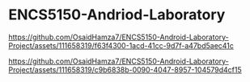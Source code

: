 
# ENCS5150-Andriod-Laboratory
 



https://github.com/OsaidHamza7/ENCS5150-Android-Laboratory-Project/assets/111658319/f63f4300-1acd-41cc-9d7f-a47bd5aec41c




https://github.com/OsaidHamza7/ENCS5150-Android-Laboratory-Project/assets/111658319/c9b6838b-0090-4047-8957-104579d4cf15





